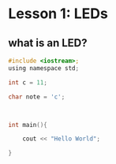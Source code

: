 # Lesson 1: LEDs

## what is an LED?

```c
#include <iostream>;
using namespace std;

int c = 11;

char note = 'c';



int main(){

    cout << "Hello World";

}
```


